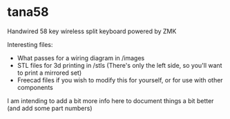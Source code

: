 # tana58

Handwired 58 key wireless split keyboard powered by ZMK

Interesting files:

- What passes for a wiring diagram in /images
- STL files for 3d printing in /stls (There's only the left side, so you'll want to print a mirrored set)
- Freecad files if you wish to modify this for yourself, or for use with other components

I am intending to add a bit more info here to document things a bit better (and add some part numbers)

